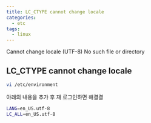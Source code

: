 ```yaml
---
title: LC_CTYPE cannot change locale 
categories:
  - etc 
tags:
  - linux
---
```


Cannot change locale (UTF-8) No such file or directory

## LC_CTYPE cannot change locale
```bash
vi /etc/environment
```
아래의 내용을 추가 후 재 로그인하면 해결결

```bash
LANG=en_US.utf-8
LC_ALL=en_US.utf-8
```